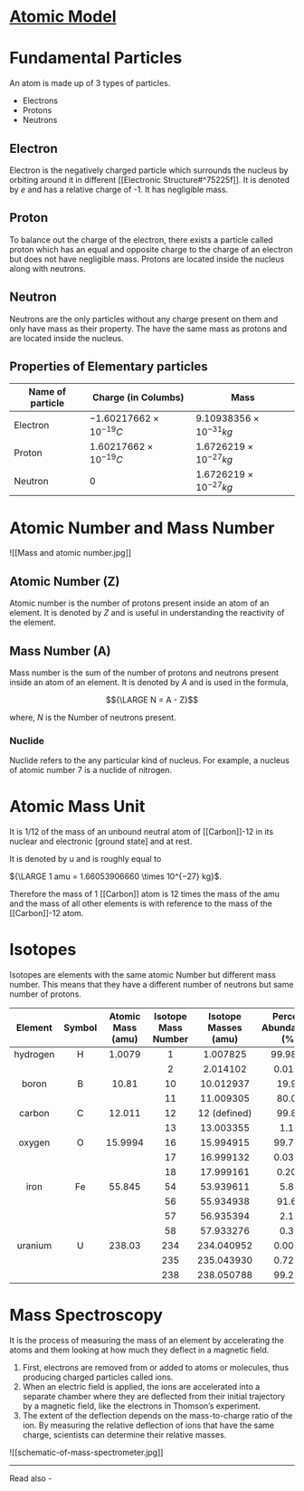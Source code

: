 # [Atomic Model](https://chem.libretexts.org/Courses/University_of_British_Columbia/UBC_CHEM_154%3A_Chemistry_for_Engineering/01%3A_High_School_Review/1.2%3A_Chemical_Elements)

# Fundamental Particles

An atom is made up of 3 types of particles. 
- Electrons
- Protons
- Neutrons

## Electron
Electron is the negatively charged particle which surrounds the nucleus by orbiting around it in different [[Electronic Structure#^75225f]]. It is denoted by *e* and has a relative charge of -1. It has negligible mass.

## Proton
To balance out the charge of the electron, there exists a particle called proton which has an equal and opposite charge to the charge of an electron but does not have negligible mass. Protons are located inside the nucleus along with neutrons.

## Neutron
Neutrons are the only particles without any charge present on them and only have mass as their property. The have the same mass as protons and are located inside the nucleus.

## Properties of Elementary particles

| Name of particle | Charge (in Columbs)          | Mass                        | 
| ---------------- | ---------------------------- | --------------------------- |
| Electron         | ${-1.60217662 × 10^{-19} C}$ | ${9.10938356 × 10^{-31}kg}$ |
| Proton           | ${1.60217662 × 10^{-19} C}$  | ${1.6726219 × 10^{-27} kg}$ |
| Neutron          | ${0}$                        | ${1.6726219 × 10^{-27} kg}$ |

# Atomic Number and Mass Number

![[Mass and atomic number.jpg]]

## Atomic Number (Z)
Atomic number is the number of protons present inside an atom of an element. It is denoted by *Z* and is useful in understanding the reactivity of the element.

## Mass Number (A)
Mass number is the sum of the number of protons and neutrons present inside an atom of an element. It is denoted by *A* and is used in the formula,

$${\LARGE N = A - Z}$$

where, *N* is the Number of neutrons present.

### Nuclide 
Nuclide refers to the any particular kind of nucleus. For example, a nucleus of atomic number 7 is a nuclide of nitrogen. 


# Atomic Mass Unit

It is 1/12 of the mass of an unbound neutral atom of [[Carbon]]-12 in its nuclear and electronic [ground state] and at rest.

It is denoted by u and is roughly equal to 

${\LARGE 1 amu = 1.66053906660 \times 10^{−27} kg}$.

Therefore the mass of 1 [[Carbon]] atom is 12 times the mass of the amu and the mass of all other elements is with reference to the mass of the [[Carbon]]-12 atom.

# Isotopes

Isotopes are elements with the same atomic Number but different mass number. This means that they have a different number of neutrons but same number of protons.


|  Element | Symbol | Atomic Mass (amu) | Isotope Mass Number | Isotope Masses (amu) | Percent Abundances (%) |
|:--------:|:------:|:-----------------:|:-------------------:|:--------------------:|:----------------------:|
| hydrogen |    H   |       1.0079      |          1          |       1.007825       |         99.9855        |
|          |        |                   |          2          |       2.014102       |         0.0115         |
|   boron  |    B   |       10.81       |          10         |       10.012937      |          19.91         |
|          |        |                   |          11         |       11.009305      |          80.09         |
|  carbon  |    C   |       12.011      |          12         |     12 (defined)     |          99.89         |
|          |        |                   |          13         |       13.003355      |          1.11          |
|  oxygen  |    O   |      15.9994      |          16         |       15.994915      |         99.757         |
|          |        |                   |          17         |       16.999132      |         0.0378         |
|          |        |                   |          18         |       17.999161      |          0.205         |
|   iron   |   Fe   |       55.845      |          54         |       53.939611      |          5.82          |
|          |        |                   |          56         |       55.934938      |          91.66         |
|          |        |                   |          57         |       56.935394      |          2.19          |
|          |        |                   |          58         |       57.933276      |          0.33          |
|  uranium |    U   |       238.03      |         234         |      234.040952      |         0.0054         |
|          |        |                   |         235         |      235.043930      |         0.7204         |
|          |        |                   |         238         |      238.050788      |         99.274         |

# Mass Spectroscopy

It is the process of measuring the mass of an element by accelerating the atoms and them looking at how much they deflect in a magnetic field.

1. First, electrons are removed from or added to atoms or molecules, thus producing charged particles called ions. 
2. When an electric field is applied, the ions are accelerated into a separate chamber where they are deflected from their initial trajectory by a magnetic field, like the electrons in Thomson’s experiment.
3.   The extent of the deflection depends on the mass-to-charge ratio of the ion. By measuring the relative deflection of ions that have the same charge, scientists can determine their relative masses.

 ![[schematic-of-mass-spectrometer.jpg]]
 
---
Read also - 